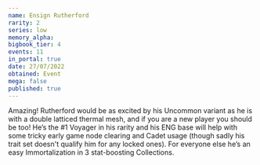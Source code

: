 ```yaml
---
name: Ensign Rutherford
rarity: 2
series: low
memory_alpha:
bigbook_tier: 4
events: 11
in_portal: true
date: 27/07/2022
obtained: Event
mega: false
published: true
---
```


Amazing! Rutherford would be as excited by his Uncommon variant as he is with a double latticed thermal mesh, and if you are a new player you should be too! He’s the #1 Voyager in his rarity and his ENG base will help with some tricky early game node clearing and Cadet usage (though sadly his trait set doesn't qualify him for any locked ones). For everyone else he’s an easy Immortalization in 3 stat-boosting Collections.
